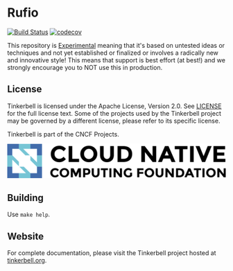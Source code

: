 # Rufio

[![Build Status](https://github.com/tinkerbell/rufio/workflows/For%20each%20commit%20and%20PR/badge.svg)](https://github.com/tinkerbell/rufio/actions?query=workflow%3A%22For+each+commit+and+PR%22+branch%3Amain)
[![codecov](https://codecov.io/gh/tinkerbell/rufio/branch/main/graph/badge.svg)](https://codecov.io/gh/tinkerbell/tink)

This repository is [Experimental](https://github.com/packethost/standards/blob/main/experimental-statement.md) meaning that it's based on untested ideas or techniques and not yet established or finalized or involves a radically new and innovative style! This means that support is best effort (at best!) and we strongly encourage you to NOT use this in production.

## License

Tinkerbell is licensed under the Apache License, Version 2.0. See [LICENSE](./LICENSE) for the full license text. Some of the projects used by the Tinkerbell project may be governed by a different license, please refer to its specific license.

Tinkerbell is part of the CNCF Projects.

[![CNCF](https://github.com/cncf/artwork/blob/master/other/cncf/horizontal/color/cncf-color.png)](https://landscape.cncf.io/?selected=tinkerbell)

## Building

Use `make help`.

## Website

For complete documentation, please visit the Tinkerbell project hosted at [tinkerbell.org](https://tinkerbell.org).

